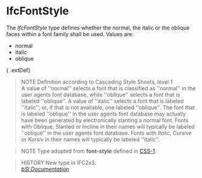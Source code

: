 IfcFontStyle
============
The _IfcFontStyle_ type defines whether the normal, the italic or the oblique
faces within a font family shall be used. Values are:  
  
* normal   
* italic   
* oblique  
  
{ .extDef}  
> NOTE  Definition according to Cascading Style Sheets, level 1  
> A value of ''normal'' selects a font that is classified as ''normal'' in the
> user agents font database, while ''oblique'' selects a font that is labeled
> ''oblique''. A value of ''italic'' selects a font that is labeled
> ''italic'', or, if that is not available, one labeled ''oblique''. The font
> that is labeled ''oblique'' in the user agents font database may actually
> have been generated by electronically slanting a normal font. Fonts with
> Oblique, Slanted or Incline in their names will typically be labeled
> ''oblique'' in the user agents font database. Fonts with _Italic, Cursive_
> or _Kursiv_ in their names will typically be labeled ''italic''.  
  
> NOTE  Type adopted from **font-style** defined in
> [CSS-1](../../../bibliography.htm#CSS1).  
  
> HISTORY  New type in IFC2x3.  
[ _bSI
Documentation_](https://standards.buildingsmart.org/IFC/DEV/IFC4_2/FINAL/HTML/schema/ifcpresentationappearanceresource/lexical/ifcfontstyle.htm)


